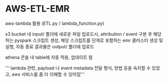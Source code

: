 # AWS-ETL-EMR

aws-lambda 활용
(ETL.py / lambda_function.py)

s3 bucket 내 input/ 폴더에 새로운 파일 업로드시,
attribution / event 구분 후 해당하는 pyspark 스크립트 생성,
해당 스크립트를 단계로 포함하는 emr 클러스터 생성 및 실행, 자동 종료
결과물은 output/ 폴더에 업로드

athena 콘솔 내 table에 자동 적용, 업데이트 됨


''' lambda 관련, payload 나 event metadata 전달 형식, 방법 등을 숙지할 수 있었고, aws 서비스를 좀 더 이해할 수 있어짐'''
